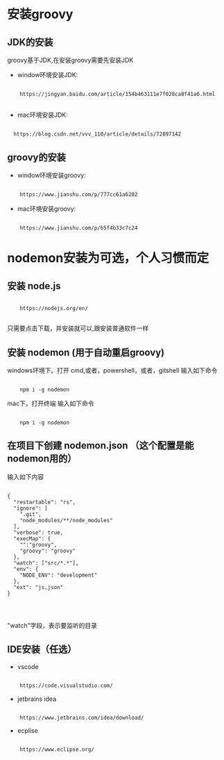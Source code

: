 # 安装groovy 

## JDK的安装
groovy基于JDK,在安装groovy需要先安装JDK

- window环境安装JDK:
```html

    https://jingyan.baidu.com/article/154b463111e7f028ca8f41a6.html
    
```
- mac环境安装JDK:
```html

  https://blog.csdn.net/vvv_110/article/details/72897142

```

## groovy的安装

- window环境安装groovy:

```html

    https://www.jianshu.com/p/777cc61a6202

```

- mac环境安装groovy:

```html

    https://www.jianshu.com/p/b5f4b33c7c24

```

# nodemon安装为可选，个人习惯而定

## 安装 node.js

```angular2html

    https://nodejs.org/en/
    
```

只需要点击下载，并安装就可以,跟安装普通软件一样


## 安装 nodemon (用于自动重启groovy)

windows环境下。打开 cmd,或者，powershell，或者，gitshell 输入如下命令
 
```angular2html

    npm i -g nodemon

```

mac下，打开终端 输入如下命令

```angular2html

    npm i -g nodemon

```

## 在项目下创建 nodemon.json （这个配置是能nodemon用的）

输入如下内容

````angularjs

{
  "restartable": "rs",
  "ignore": [
    ".git",
    "node_modules/**/node_modules"
  ],
  "verbose": true,
  "execMap": {
    "":"groovy",
    "groovy": "groovy"
  },
  "watch": ["src/*.*"],
  "env": {
    "NODE_ENV": "development"
  },
  "ext": "js,json"
}




````


"watch"字段，表示要监听的目录


## IDE安装（任选）

- vscode

```bash

    https://code.visualstudio.com/

```

- jetbrains idea

````bash

    https://www.jetbrains.com/idea/download/

````

- ecplise


```html

    https://www.eclipse.org/


```
